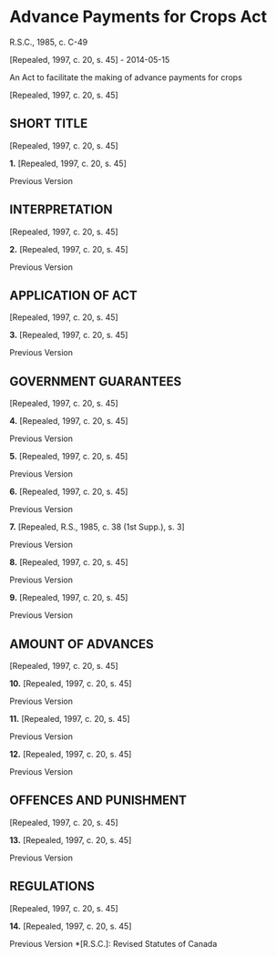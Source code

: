 # Advance Payments for Crops Act

R.S.C., 1985, c. C-49

[Repealed, 1997, c. 20, s. 45] - 2014-05-15

An Act to facilitate the making of advance payments for crops

[Repealed, 1997, c. 20, s. 45]

## SHORT TITLE

[Repealed, 1997, c. 20, s. 45]

**1.** [Repealed, 1997, c. 20, s. 45]

Previous Version

## INTERPRETATION

[Repealed, 1997, c. 20, s. 45]

**2.** [Repealed, 1997, c. 20, s. 45]

Previous Version

## APPLICATION OF ACT

[Repealed, 1997, c. 20, s. 45]

**3.** [Repealed, 1997, c. 20, s. 45]

Previous Version

## GOVERNMENT GUARANTEES

[Repealed, 1997, c. 20, s. 45]

**4.** [Repealed, 1997, c. 20, s. 45]

Previous Version

**5.** [Repealed, 1997, c. 20, s. 45]

Previous Version

**6.** [Repealed, 1997, c. 20, s. 45]

Previous Version

**7.** [Repealed, R.S., 1985, c. 38 (1st Supp.), s. 3]

Previous Version

**8.** [Repealed, 1997, c. 20, s. 45]

Previous Version

**9.** [Repealed, 1997, c. 20, s. 45]

Previous Version

## AMOUNT OF ADVANCES

[Repealed, 1997, c. 20, s. 45]

**10.** [Repealed, 1997, c. 20, s. 45]

Previous Version

**11.** [Repealed, 1997, c. 20, s. 45]

Previous Version

**12.** [Repealed, 1997, c. 20, s. 45]

Previous Version

## OFFENCES AND PUNISHMENT

[Repealed, 1997, c. 20, s. 45]

**13.** [Repealed, 1997, c. 20, s. 45]

Previous Version

## REGULATIONS

[Repealed, 1997, c. 20, s. 45]

**14.** [Repealed, 1997, c. 20, s. 45]

Previous Version
  *[R.S.C.]: Revised Statutes of Canada
